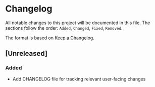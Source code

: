# Changelog

All notable changes to this project will be documented in this file. The
sections follow the order: `Added`, `Changed`, `Fixed`, `Removed`.

The format is based on [Keep a
Changelog](https://keepachangelog.com/en/1.0.0/).

## [Unreleased]

### Added

- Add CHANGELOG file for tracking relevant user-facing changes

